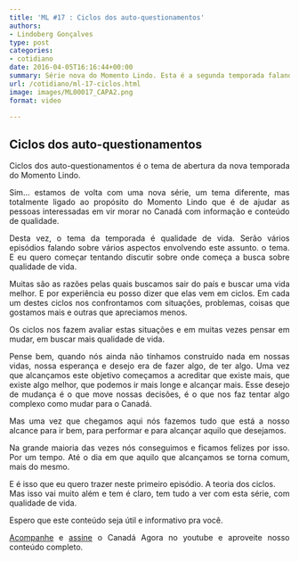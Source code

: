 ```yaml
---
title: 'ML #17 : Ciclos dos auto-questionamentos'
authors:
- Lindoberg Gonçalves
type: post
categories:
- cotidiano
date: 2016-04-05T16:16:44+00:00
summary: Série nova do Momento Lindo. Esta é a segunda temporada falando desta vez sobre qualidade de vida. Neste primeiro episódio, nós discutimos dos ciclos dos auto-questionamentos, tentando mostrar um pouco de como as coisas começam e de onde vem essa busca por qualidade de vida.
url: /cotidiano/ml-17-ciclos.html
image: images/ML00017_CAPA2.png
format: video

---
```

## Ciclos dos auto-questionamentos

<p style="text-align: justify;">
  Ciclos dos auto-questionamentos é o tema de abertura da nova temporada do Momento Lindo.
</p>

<p style="text-align: justify;">
  Sim&#8230; estamos de volta com uma nova série, um tema diferente, mas totalmente ligado ao propósito do Momento Lindo que é de ajudar as pessoas interessadas em vir morar no Canadá com informação e conteúdo de qualidade.
</p>

<p style="text-align: justify;">
  Desta vez, o tema da temporada é qualidade de vida. Serão vários episódios falando sobre vários aspectos envolvendo este assunto. o tema. E eu quero começar tentando discutir sobre onde começa a busca sobre qualidade de vida.
</p>

<p style="text-align: justify;">
  Muitas são as razões pelas quais buscamos sair do país e buscar uma vida melhor. E por experiência eu posso dizer que elas vem em ciclos. Em cada um destes ciclos nos confrontamos com situações, problemas, coisas que gostamos mais e outras que apreciamos menos.
</p>

<p style="text-align: justify;">
  Os ciclos nos fazem avaliar estas situações e em muitas vezes pensar em mudar, em buscar mais qualidade de vida.
</p>

<p style="text-align: justify;">
  Pense bem, quando nós ainda não tínhamos construído nada em nossas vidas, nossa esperança e desejo era de fazer algo, de ter algo. Uma vez que alcançamos este objetivo começamos a acreditar que existe mais, que existe algo melhor, que podemos ir mais longe e alcançar mais. Esse desejo de mudança é o que move nossas decisões, é o que nos faz tentar algo complexo como mudar para o Canadá.
</p>

<p style="text-align: justify;">
  Mas uma vez que chegamos aqui nós fazemos tudo que está a nosso alcance para ir bem, para performar e para alcançar aquilo que desejamos.
</p>

<p style="text-align: justify;">
  Na grande maioria das vezes nós conseguimos e ficamos felizes por isso. Por um tempo. Até o dia em que aquilo que alcançamos se torna comum, mais do mesmo.
</p>

<p style="text-align: justify;">
  E é isso que eu quero trazer neste primeiro episódio. A teoria dos ciclos.<br /> Mas isso vai muito além e tem é claro, tem tudo a ver com esta série, com qualidade de vida.
</p>

<p style="text-align: justify;">
  Espero que este conteúdo seja útil e informativo pra você.
</p>

<p style="text-align: justify;">
  <a href="http://www.youtube.com/canadaagora" target="_blank">Acompanhe</a> e <a href="http://www.youtube.com/canadaagora?sub_confirmation=1" target="_blank">assine</a> o Canadá Agora no youtube e aproveite nosso conteúdo completo.
</p>